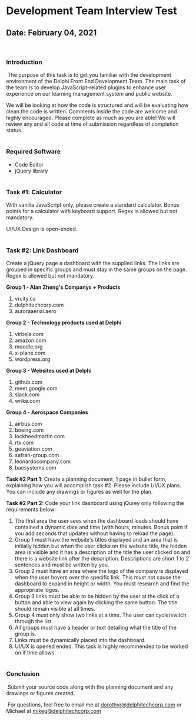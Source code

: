 # Development Team Interview Test

## Date: February 04, 2021

​

### Introduction

​
The purpose of this task is to get you familiar with the development environment of the Delphi Front End Development Team. The main task of the team is to develop JavaScript-related plugins to enhance user experience on our learning management system and public website.

We will be looking at how the code is structured and will be evaluating how clean the code is written. Comments inside the code are welcome and highly encouraged. Please complete as much as you are able! We will review any and all code at time of submission regardless of completion status.

#

### Required Software

- Code Editor
- jQuery library​

#

### Task #1: Calculator

​With vanilla JavaScript only, please create a standard calculator. Bonus points for a calculator with keyboard support. Regex is allowed but not mandatory.

UI/UX Design is open-ended.
​

#

### Task #2: Link Dashboard

Create a jQuery page a dashboard with the supplied links. The links are grouped in specific groups and must stay in the same groups on the page. Regex is allowed but not mandatory.

**Group 1 - Alan Zheng's Companys + Products**

1. vrcity.ca
2. delphitechcorp.com
3. auroraaerial.aero

**Group 2 - Technology products used at Delphi**

1. virbela.com
2. amazon.com
3. moodle.org
4. x-plane.com
5. wordpress.org

**Group 3 - Websites used at Delphi**

1. github.com
2. meet.google.com
3. slack.com
4. wrike.com

**Group 4 - Aerospace Companies**

1. airbus.com
2. boeing.com
3. lockheedmartin.com
4. rtx.com
5. geaviation.com
6. safran-group.com
7. leonardocompany.com
8. baesystems.com

**Task #2 Part 1:** Create a planning document, 1 page in bullet form, explaining how you will accomplish task #2. Please include UI/UX plans. You can include any drawings or figures as well for the plan.

**Task #2 Part 2:** Code your link dashboard using jQurey only following the requirements below:

1. The first area the user sees when the dashboard loads should have contained a dynamic date and time (with hours, minutes. Bonus point if you add seconds that updates without having to reload the page).
1. Group 1 must have the website's titles displayed and an area that is initially hidden but when the user clicks on the website title, the hidden area is visible and it has a description of the title the user clicked on and there is a website link after the description. Descriptions are short 1 to 2 sentences and must be written by you.
1. Group 2 must have an area where the logo of the company is displayed when the user hovers over the specific link. This must not cause the dashboard to expand in height or width. You must research and find the appropriate logos.
1. Group 3 links must be able to be hidden by the user at the click of a button and able to view again by clicking the same button. The title should remain visible at all times.
1. Group 4 must only show two links at a time. The user can cycle/switch through the list.
1. All groups must have a header or text detailing what the title of the group is.
1. Links must be dynamically placed into the dashboard.
1. UI/UX is opened ended. This task is highly recommended to be worked on if time allows.

#

### Conclusion

​
Submit your source code along with the planning document and any drawings or figures created.

​
For questions, feel free to email me at dorothyr@delphitechcorp.com or Michael at mikeg@delphitechcorp.com
